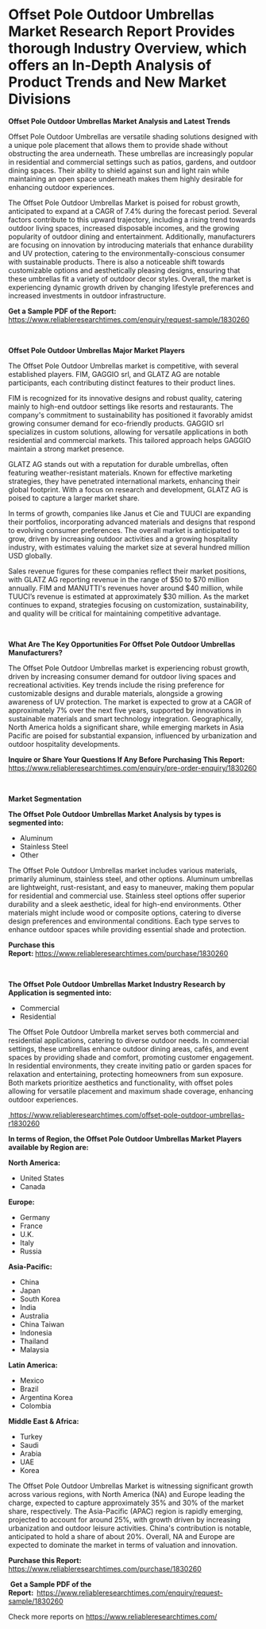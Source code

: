 <p><h1>Offset Pole Outdoor Umbrellas Market Research Report Provides thorough Industry Overview, which offers an In-Depth Analysis of Product Trends and New Market Divisions</h1></p><p><strong>Offset Pole Outdoor Umbrellas Market Analysis and Latest Trends</strong></p>
<p><p>Offset Pole Outdoor Umbrellas are versatile shading solutions designed with a unique pole placement that allows them to provide shade without obstructing the area underneath. These umbrellas are increasingly popular in residential and commercial settings such as patios, gardens, and outdoor dining spaces. Their ability to shield against sun and light rain while maintaining an open space underneath makes them highly desirable for enhancing outdoor experiences.</p><p>The Offset Pole Outdoor Umbrellas Market is poised for robust growth, anticipated to expand at a CAGR of 7.4% during the forecast period. Several factors contribute to this upward trajectory, including a rising trend towards outdoor living spaces, increased disposable incomes, and the growing popularity of outdoor dining and entertainment. Additionally, manufacturers are focusing on innovation by introducing materials that enhance durability and UV protection, catering to the environmentally-conscious consumer with sustainable products. There is also a noticeable shift towards customizable options and aesthetically pleasing designs, ensuring that these umbrellas fit a variety of outdoor decor styles. Overall, the market is experiencing dynamic growth driven by changing lifestyle preferences and increased investments in outdoor infrastructure.</p></p>
<p><strong>Get a Sample PDF of the Report:&nbsp;</strong> <a href="https://www.reliableresearchtimes.com/enquiry/request-sample/1830260?utm_campaign=2273&utm_medium=2&utm_source=Github&utm_content=ia&utm_term=05042025&utm_id=offset-pole-outdoor-umbrellas">https://www.reliableresearchtimes.com/enquiry/request-sample/1830260</a></p>
<p>&nbsp;</p>
<p><strong>Offset Pole Outdoor Umbrellas Major Market Players</strong></p>
<p><p>The Offset Pole Outdoor Umbrellas market is competitive, with several established players. FIM, GAGGIO srl, and GLATZ AG are notable participants, each contributing distinct features to their product lines.</p><p>FIM is recognized for its innovative designs and robust quality, catering mainly to high-end outdoor settings like resorts and restaurants. The company's commitment to sustainability has positioned it favorably amidst growing consumer demand for eco-friendly products. GAGGIO srl specializes in custom solutions, allowing for versatile applications in both residential and commercial markets. This tailored approach helps GAGGIO maintain a strong market presence.</p><p>GLATZ AG stands out with a reputation for durable umbrellas, often featuring weather-resistant materials. Known for effective marketing strategies, they have penetrated international markets, enhancing their global footprint. With a focus on research and development, GLATZ AG is poised to capture a larger market share.</p><p>In terms of growth, companies like Janus et Cie and TUUCI are expanding their portfolios, incorporating advanced materials and designs that respond to evolving consumer preferences. The overall market is anticipated to grow, driven by increasing outdoor activities and a growing hospitality industry, with estimates valuing the market size at several hundred million USD globally.</p><p>Sales revenue figures for these companies reflect their market positions, with GLATZ AG reporting revenue in the range of $50 to $70 million annually. FIM and MANUTTI's revenues hover around $40 million, while TUUCI’s revenue is estimated at approximately $30 million. As the market continues to expand, strategies focusing on customization, sustainability, and quality will be critical for maintaining competitive advantage.</p></p>
<p>&nbsp;</p>
<p><strong>What Are The Key Opportunities For Offset Pole Outdoor Umbrellas Manufacturers?</strong></p>
<p><p>The Offset Pole Outdoor Umbrellas market is experiencing robust growth, driven by increasing consumer demand for outdoor living spaces and recreational activities. Key trends include the rising preference for customizable designs and durable materials, alongside a growing awareness of UV protection. The market is expected to grow at a CAGR of approximately 7% over the next five years, supported by innovations in sustainable materials and smart technology integration. Geographically, North America holds a significant share, while emerging markets in Asia Pacific are poised for substantial expansion, influenced by urbanization and outdoor hospitality developments.</p></p>
<p><strong>Inquire or Share Your Questions If Any Before Purchasing This Report:</strong> <a href="https://www.reliableresearchtimes.com/enquiry/pre-order-enquiry/1830260?utm_campaign=2273&utm_medium=2&utm_source=Github&utm_content=ia&utm_term=05042025&utm_id=offset-pole-outdoor-umbrellas">https://www.reliableresearchtimes.com/enquiry/pre-order-enquiry/1830260</a></p>
<p>&nbsp;</p>
<p><strong>Market Segmentation</strong></p>
<p><strong>The Offset Pole Outdoor Umbrellas Market Analysis by types is segmented into:</strong></p>
<p><ul><li>Aluminum</li><li>Stainless Steel</li><li>Other</li></ul></p>
<p><p>The Offset Pole Outdoor Umbrellas market includes various materials, primarily aluminum, stainless steel, and other options. Aluminum umbrellas are lightweight, rust-resistant, and easy to maneuver, making them popular for residential and commercial use. Stainless steel options offer superior durability and a sleek aesthetic, ideal for high-end environments. Other materials might include wood or composite options, catering to diverse design preferences and environmental conditions. Each type serves to enhance outdoor spaces while providing essential shade and protection.</p></p>
<p><strong>Purchase this Report:&nbsp;</strong><a href="https://www.reliableresearchtimes.com/purchase/1830260?utm_campaign=2273&utm_medium=2&utm_source=Github&utm_content=ia&utm_term=05042025&utm_id=offset-pole-outdoor-umbrellas">https://www.reliableresearchtimes.com/purchase/1830260</a></p>
<p>&nbsp;</p>
<p><strong>The Offset Pole Outdoor Umbrellas Market Industry Research by Application is segmented into:</strong></p>
<p><ul><li>Commercial</li><li>Residential</li></ul></p>
<p><p>The Offset Pole Outdoor Umbrella market serves both commercial and residential applications, catering to diverse outdoor needs. In commercial settings, these umbrellas enhance outdoor dining areas, cafés, and event spaces by providing shade and comfort, promoting customer engagement. In residential environments, they create inviting patio or garden spaces for relaxation and entertaining, protecting homeowners from sun exposure. Both markets prioritize aesthetics and functionality, with offset poles allowing for versatile placement and maximum shade coverage, enhancing outdoor experiences.</p></p>
<p><a href="https://www.reliableresearchtimes.com/offset-pole-outdoor-umbrellas-r1830260?utm_campaign=2273&utm_medium=2&utm_source=Github&utm_content=ia&utm_term=05042025&utm_id=offset-pole-outdoor-umbrellas">&nbsp;https://www.reliableresearchtimes.com/offset-pole-outdoor-umbrellas-r1830260</a></p>
<p><strong>In terms of Region, the Offset Pole Outdoor Umbrellas Market Players available by Region are:</strong></p>
<p>
    <p> <strong> North America: </strong>
        <ul>
            <li>United States</li>
            <li>Canada</li>
        </ul>
        </p> 
    <p> <strong> Europe: </strong>
        <ul>
            <li>Germany</li>
            <li>France</li>
            <li>U.K.</li>
            <li>Italy</li>
            <li>Russia</li>
        </ul>
        </p> 
    <p> <strong> Asia-Pacific: </strong>
        <ul>
            <li>China</li>
            <li>Japan</li>
            <li>South Korea</li>
            <li>India</li>
            <li>Australia</li>
            <li>China Taiwan</li>
            <li>Indonesia</li>
            <li>Thailand</li>
            <li>Malaysia</li>
        </ul>
        </p> 
    <p> <strong> Latin America: </strong>
        <ul>
            <li>Mexico</li>
            <li>Brazil</li>
            <li>Argentina Korea</li>
            <li>Colombia</li>
        </ul>
        </p> 
    <p> <strong> Middle East & Africa: </strong>
        <ul>
            <li>Turkey</li>
            <li>Saudi</li>
            <li>Arabia</li>
            <li>UAE</li>
            <li>Korea</li>
        </ul>
    </p>
    </p>
<p><p>The Offset Pole Outdoor Umbrellas Market is witnessing significant growth across various regions, with North America (NA) and Europe leading the charge, expected to capture approximately 35% and 30% of the market share, respectively. The Asia-Pacific (APAC) region is rapidly emerging, projected to account for around 25%, with growth driven by increasing urbanization and outdoor leisure activities. China's contribution is notable, anticipated to hold a share of about 20%. Overall, NA and Europe are expected to dominate the market in terms of valuation and innovation.</p></p>
<p><strong>Purchase this Report: </strong><a href="https://www.reliableresearchtimes.com/purchase/1830260?utm_campaign=2273&utm_medium=2&utm_source=Github&utm_content=ia&utm_term=05042025&utm_id=offset-pole-outdoor-umbrellas">https://www.reliableresearchtimes.com/purchase/1830260</a></p>
<p>&nbsp;<strong>Get a Sample PDF of the Report:&nbsp;&nbsp;</strong><a href="https://www.reliableresearchtimes.com/enquiry/request-sample/1830260?utm_campaign=2273&utm_medium=2&utm_source=Github&utm_content=ia&utm_term=05042025&utm_id=offset-pole-outdoor-umbrellas">https://www.reliableresearchtimes.com/enquiry/request-sample/1830260</a></p>
<p><strong></strong></p>
<p>Check more reports on <a href="https://www.reliableresearchtimes.com/?utm_campaign=2273&utm_medium=2&utm_source=Github&utm_content=ia&utm_term=05042025&utm_id=offset-pole-outdoor-umbrellas">https://www.reliableresearchtimes.com/</a></p>